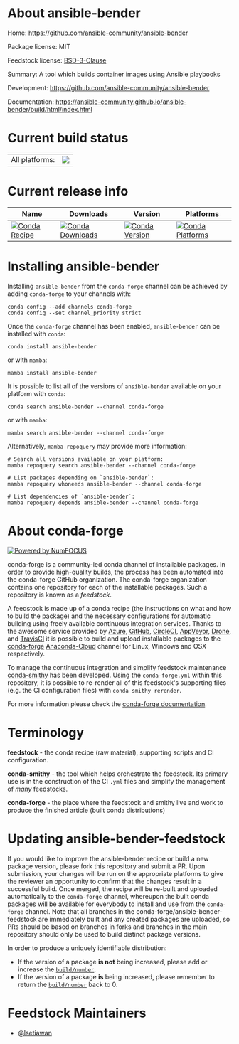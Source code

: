 About ansible-bender
====================

Home: https://github.com/ansible-community/ansible-bender

Package license: MIT

Feedstock license: [BSD-3-Clause](https://github.com/conda-forge/ansible-bender-feedstock/blob/main/LICENSE.txt)

Summary: A tool which builds container images using Ansible playbooks

Development: https://github.com/ansible-community/ansible-bender

Documentation: https://ansible-community.github.io/ansible-bender/build/html/index.html

Current build status
====================


<table><tr><td>All platforms:</td>
    <td>
      <a href="https://dev.azure.com/conda-forge/feedstock-builds/_build/latest?definitionId=9998&branchName=main">
        <img src="https://dev.azure.com/conda-forge/feedstock-builds/_apis/build/status/ansible-bender-feedstock?branchName=main">
      </a>
    </td>
  </tr>
</table>

Current release info
====================

| Name | Downloads | Version | Platforms |
| --- | --- | --- | --- |
| [![Conda Recipe](https://img.shields.io/badge/recipe-ansible--bender-green.svg)](https://anaconda.org/conda-forge/ansible-bender) | [![Conda Downloads](https://img.shields.io/conda/dn/conda-forge/ansible-bender.svg)](https://anaconda.org/conda-forge/ansible-bender) | [![Conda Version](https://img.shields.io/conda/vn/conda-forge/ansible-bender.svg)](https://anaconda.org/conda-forge/ansible-bender) | [![Conda Platforms](https://img.shields.io/conda/pn/conda-forge/ansible-bender.svg)](https://anaconda.org/conda-forge/ansible-bender) |

Installing ansible-bender
=========================

Installing `ansible-bender` from the `conda-forge` channel can be achieved by adding `conda-forge` to your channels with:

```
conda config --add channels conda-forge
conda config --set channel_priority strict
```

Once the `conda-forge` channel has been enabled, `ansible-bender` can be installed with `conda`:

```
conda install ansible-bender
```

or with `mamba`:

```
mamba install ansible-bender
```

It is possible to list all of the versions of `ansible-bender` available on your platform with `conda`:

```
conda search ansible-bender --channel conda-forge
```

or with `mamba`:

```
mamba search ansible-bender --channel conda-forge
```

Alternatively, `mamba repoquery` may provide more information:

```
# Search all versions available on your platform:
mamba repoquery search ansible-bender --channel conda-forge

# List packages depending on `ansible-bender`:
mamba repoquery whoneeds ansible-bender --channel conda-forge

# List dependencies of `ansible-bender`:
mamba repoquery depends ansible-bender --channel conda-forge
```


About conda-forge
=================

[![Powered by
NumFOCUS](https://img.shields.io/badge/powered%20by-NumFOCUS-orange.svg?style=flat&colorA=E1523D&colorB=007D8A)](https://numfocus.org)

conda-forge is a community-led conda channel of installable packages.
In order to provide high-quality builds, the process has been automated into the
conda-forge GitHub organization. The conda-forge organization contains one repository
for each of the installable packages. Such a repository is known as a *feedstock*.

A feedstock is made up of a conda recipe (the instructions on what and how to build
the package) and the necessary configurations for automatic building using freely
available continuous integration services. Thanks to the awesome service provided by
[Azure](https://azure.microsoft.com/en-us/services/devops/), [GitHub](https://github.com/),
[CircleCI](https://circleci.com/), [AppVeyor](https://www.appveyor.com/),
[Drone](https://cloud.drone.io/welcome), and [TravisCI](https://travis-ci.com/)
it is possible to build and upload installable packages to the
[conda-forge](https://anaconda.org/conda-forge) [Anaconda-Cloud](https://anaconda.org/)
channel for Linux, Windows and OSX respectively.

To manage the continuous integration and simplify feedstock maintenance
[conda-smithy](https://github.com/conda-forge/conda-smithy) has been developed.
Using the ``conda-forge.yml`` within this repository, it is possible to re-render all of
this feedstock's supporting files (e.g. the CI configuration files) with ``conda smithy rerender``.

For more information please check the [conda-forge documentation](https://conda-forge.org/docs/).

Terminology
===========

**feedstock** - the conda recipe (raw material), supporting scripts and CI configuration.

**conda-smithy** - the tool which helps orchestrate the feedstock.
                   Its primary use is in the construction of the CI ``.yml`` files
                   and simplify the management of *many* feedstocks.

**conda-forge** - the place where the feedstock and smithy live and work to
                  produce the finished article (built conda distributions)


Updating ansible-bender-feedstock
=================================

If you would like to improve the ansible-bender recipe or build a new
package version, please fork this repository and submit a PR. Upon submission,
your changes will be run on the appropriate platforms to give the reviewer an
opportunity to confirm that the changes result in a successful build. Once
merged, the recipe will be re-built and uploaded automatically to the
`conda-forge` channel, whereupon the built conda packages will be available for
everybody to install and use from the `conda-forge` channel.
Note that all branches in the conda-forge/ansible-bender-feedstock are
immediately built and any created packages are uploaded, so PRs should be based
on branches in forks and branches in the main repository should only be used to
build distinct package versions.

In order to produce a uniquely identifiable distribution:
 * If the version of a package **is not** being increased, please add or increase
   the [``build/number``](https://docs.conda.io/projects/conda-build/en/latest/resources/define-metadata.html#build-number-and-string).
 * If the version of a package **is** being increased, please remember to return
   the [``build/number``](https://docs.conda.io/projects/conda-build/en/latest/resources/define-metadata.html#build-number-and-string)
   back to 0.

Feedstock Maintainers
=====================

* [@lsetiawan](https://github.com/lsetiawan/)

